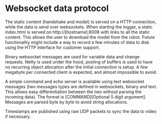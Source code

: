 # Websocket data protocol

The static content (handshake and model) is served on a HTTP connection, while the data is send over websockets. When starting the logger, a static index.html is served on http://[hostname]:8008 with links to all the static content. This allows the user to download the model from the robot. Future functionality might include a way to record a few minutes of data to disk using the HTTP interface for customer support.

Binary websocket messages are used for variable data and change requests. Netty is used under the hood, pooling of buffers is used to have no recurring object allocation after the initial connection is setup. A few megabyte per connected client is expected, and almost impossible to avoid.

A simple command and echo server is available using text websocket messages (two messages types are defined in websockets, binary and text. This allows easy differentiation between the two without parsing the incoming data). The format is [COMMAND][Optional 5 digit argument].
Messages are parsed byte by byte to avoid string allocations.

Timestamps are published using raw UDP packets to sync the data to video if necessary.